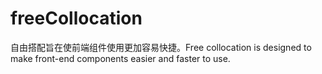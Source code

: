 # freeCollocation
自由搭配旨在使前端组件使用更加容易快捷。Free collocation is designed to make front-end components easier and faster to use.
